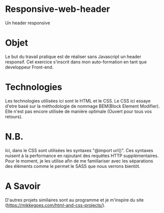 # Responsive-web-header
Un header responsive
# Objet
Le but du travail pratique est de réaliser sans Javascript un header responsif. Cet exercice s'inscrit dans mon auto-formation en tant que developpeur Front-end.
# Technologies
Les technologies utilisées ici sont le HTML et le CSS. Le CSS ici essaye d'etre basé sur la méthodologie de nommage BEM(Block Element Modifier). Elle n'est pas encore utilisée de manière optimale (Ouvert pour tous vos retours).
# N.B.
Ici, dans le CSS sont utilisées les syntaxes "@import url()". Ces syntaxes nuisent à la performance en rajoutant des requêtes HTTP supplémentaires. Pour le moment, je les utilise afin de me familiariser avec les séparations des éléments comme le permet le SASS que nous verrons bientôt.
# A Savoir
D'autres projets similaires sont au programme et je m'inspire du site (https://mikkegoes.com/html-and-css-projects/).
